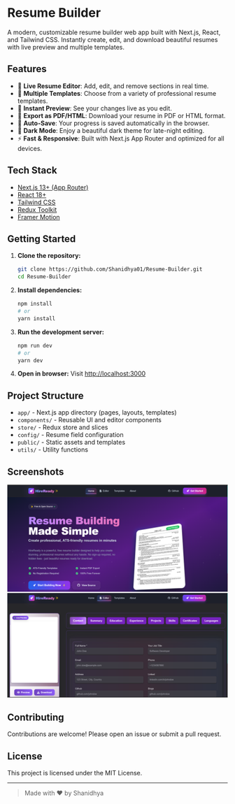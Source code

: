 # Resume Builder

A modern, customizable resume builder web app built with Next.js, React, and Tailwind CSS. Instantly create, edit, and download beautiful resumes with live preview and multiple templates.

## Features

- 📝 **Live Resume Editor**: Add, edit, and remove sections in real time.
- 🎨 **Multiple Templates**: Choose from a variety of professional resume templates.
- 👀 **Instant Preview**: See your changes live as you edit.
- 📄 **Export as PDF/HTML**: Download your resume in PDF or HTML format.
- 💾 **Auto-Save**: Your progress is saved automatically in the browser.
- 🌙 **Dark Mode**: Enjoy a beautiful dark theme for late-night editing.
- ⚡ **Fast & Responsive**: Built with Next.js App Router and optimized for all devices.

## Tech Stack

- [Next.js 13+ (App Router)](https://nextjs.org/)
- [React 18+](https://react.dev/)
- [Tailwind CSS](https://tailwindcss.com/)
- [Redux Toolkit](https://redux-toolkit.js.org/)
- [Framer Motion](https://www.framer.com/motion/)

## Getting Started

1. **Clone the repository:**
   ```bash
   git clone https://github.com/Shanidhya01/Resume-Builder.git
   cd Resume-Builder
   ```
2. **Install dependencies:**
   ```bash
   npm install
   # or
   yarn install
   ```
3. **Run the development server:**
   ```bash
   npm run dev
   # or
   yarn dev
   ```
4. **Open in browser:**
   Visit [http://localhost:3000](http://localhost:3000)

## Project Structure

- `app/` - Next.js app directory (pages, layouts, templates)
- `components/` - Reusable UI and editor components
- `store/` - Redux store and slices
- `config/` - Resume field configuration
- `public/` - Static assets and templates
- `utils/` - Utility functions

## Screenshots

![Resume Editor Screenshot](public/banner.png)
![Template Preview Screenshot](public/image.png)

## Contributing

Contributions are welcome! Please open an issue or submit a pull request.

## License

This project is licensed under the MIT License.

---

> Made with ❤️ by Shanidhya
